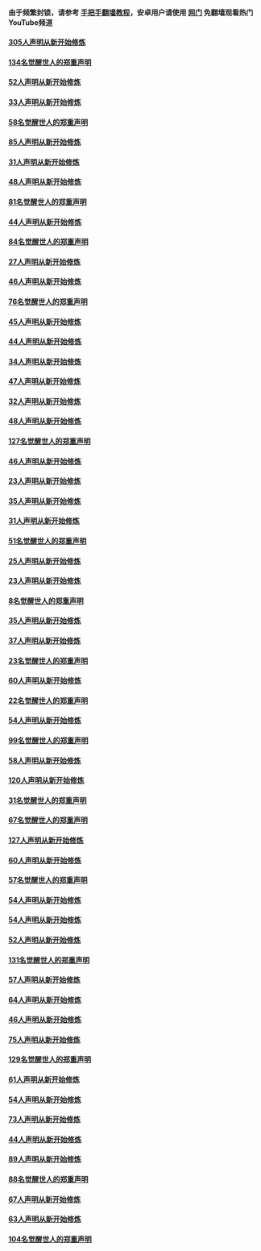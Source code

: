 #### 由于频繁封锁，请参考 [手把手翻墙教程](https://github.com/gfw-breaker/guides/wiki/)，安卓用户请使用 [网门](https://github.com/gfw-breaker/nogfw/blob/master/dl.md?t=03181400) 免翻墙观看热门YouTube频道 

#### [305人声明从新开始修炼](../pages/91/422153.md?t=03181400) 

#### [134名觉醒世人的郑重声明](../pages/91/422152.md?t=03181400) 

#### [52人声明从新开始修炼](../pages/91/421846.md?t=03181400) 

#### [33人声明从新开始修炼](../pages/91/421804.md?t=03181400) 

#### [58名觉醒世人的郑重声明](../pages/91/421845.md?t=03181400) 

#### [85人声明从新开始修炼](../pages/91/421769.md?t=03181400) 

#### [31人声明从新开始修炼](../pages/91/421763.md?t=03181400) 

#### [48人声明从新开始修炼](../pages/91/421605.md?t=03181400) 

#### [81名觉醒世人的郑重声明](../pages/91/421656.md?t=03181400) 

#### [44人声明从新开始修炼](../pages/91/421544.md?t=03181400) 

#### [84名觉醒世人的郑重声明](../pages/91/421543.md?t=03181400) 

#### [27人声明从新开始修炼](../pages/91/421465.md?t=03181400) 

#### [46人声明从新开始修炼](../pages/91/421454.md?t=03181400) 

#### [76名觉醒世人的郑重声明](../pages/91/421453.md?t=03181400) 

#### [45人声明从新开始修炼](../pages/91/421452.md?t=03181400) 

#### [44人声明从新开始修炼](../pages/91/421422.md?t=03181400) 

#### [34人声明从新开始修炼](../pages/91/421322.md?t=03181400) 

#### [47人声明从新开始修炼](../pages/91/421264.md?t=03181400) 

#### [32人声明从新开始修炼](../pages/91/421225.md?t=03181400) 

#### [48人声明从新开始修炼](../pages/91/421202.md?t=03181400) 

#### [127名觉醒世人的郑重声明](../pages/91/421224.md?t=03181400) 

#### [46人声明从新开始修炼](../pages/91/421203.md?t=03181400) 

#### [23人声明从新开始修炼](../pages/91/421138.md?t=03181400) 

#### [35人声明从新开始修炼](../pages/91/421122.md?t=03181400) 

#### [31人声明从新开始修炼](../pages/91/421081.md?t=03181400) 

#### [51名觉醒世人的郑重声明](../pages/91/421080.md?t=03181400) 

#### [25人声明从新开始修炼](../pages/91/421020.md?t=03181400) 

#### [23人声明从新开始修炼](../pages/91/420884.md?t=03181400) 

#### [8名觉醒世人的郑重声明](../pages/91/420883.md?t=03181400) 

#### [35人声明从新开始修炼](../pages/91/420809.md?t=03181400) 

#### [37人声明从新开始修炼](../pages/91/420766.md?t=03181400) 

#### [23名觉醒世人的郑重声明](../pages/91/420765.md?t=03181400) 

#### [60人声明从新开始修炼](../pages/91/420727.md?t=03181400) 

#### [22名觉醒世人的郑重声明](../pages/91/420726.md?t=03181400) 

#### [54人声明从新开始修炼](../pages/91/420529.md?t=03181400) 

#### [99名觉醒世人的郑重声明](../pages/91/420528.md?t=03181400) 

#### [58人声明从新开始修炼](../pages/91/420198.md?t=03181400) 

#### [120人声明从新开始修炼](../pages/91/420141.md?t=03181400) 

#### [31名觉醒世人的郑重声明](../pages/91/420197.md?t=03181400) 

#### [67名觉醒世人的郑重声明](../pages/91/420140.md?t=03181400) 

#### [127人声明从新开始修炼](../pages/91/420082.md?t=03181400) 

#### [60人声明从新开始修炼](../pages/91/420081.md?t=03181400) 

#### [57名觉醒世人的郑重声明](../pages/91/420080.md?t=03181400) 

#### [54人声明从新开始修炼](../pages/91/419533.md?t=03181400) 

#### [54人声明从新开始修炼](../pages/91/419532.md?t=03181400) 

#### [52人声明从新开始修炼](../pages/91/419531.md?t=03181400) 

#### [131名觉醒世人的郑重声明](../pages/91/419530.md?t=03181400) 

#### [57人声明从新开始修炼](../pages/91/419430.md?t=03181400) 

#### [64人声明从新开始修炼](../pages/91/419429.md?t=03181400) 

#### [46人声明从新开始修炼](../pages/91/419428.md?t=03181400) 

#### [75人声明从新开始修炼](../pages/91/419427.md?t=03181400) 

#### [129名觉醒世人的郑重声明](../pages/91/419426.md?t=03181400) 

#### [61人声明从新开始修炼](../pages/91/419198.md?t=03181400) 

#### [54人声明从新开始修炼](../pages/91/419197.md?t=03181400) 

#### [73人声明从新开始修炼](../pages/91/419196.md?t=03181400) 

#### [44人声明从新开始修炼](../pages/91/419075.md?t=03181400) 

#### [89人声明从新开始修炼](../pages/91/419074.md?t=03181400) 

#### [88名觉醒世人的郑重声明](../pages/91/419195.md?t=03181400) 

#### [67人声明从新开始修炼](../pages/91/419073.md?t=03181400) 

#### [63人声明从新开始修炼](../pages/91/419072.md?t=03181400) 

#### [104名觉醒世人的郑重声明](../pages/91/419071.md?t=03181400) 

